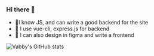 ### Hi there 👋

- 🎷I know JS, and can write a good backend for the site
- 🎏 I use vue-cli, express.js for backend
- 🎀 I can also design in figma and write a frontend

![Vabby's GitHub stats](https://github-readme-stats.vercel.app/api?username=6YW&show_icons=true&theme=radical)
